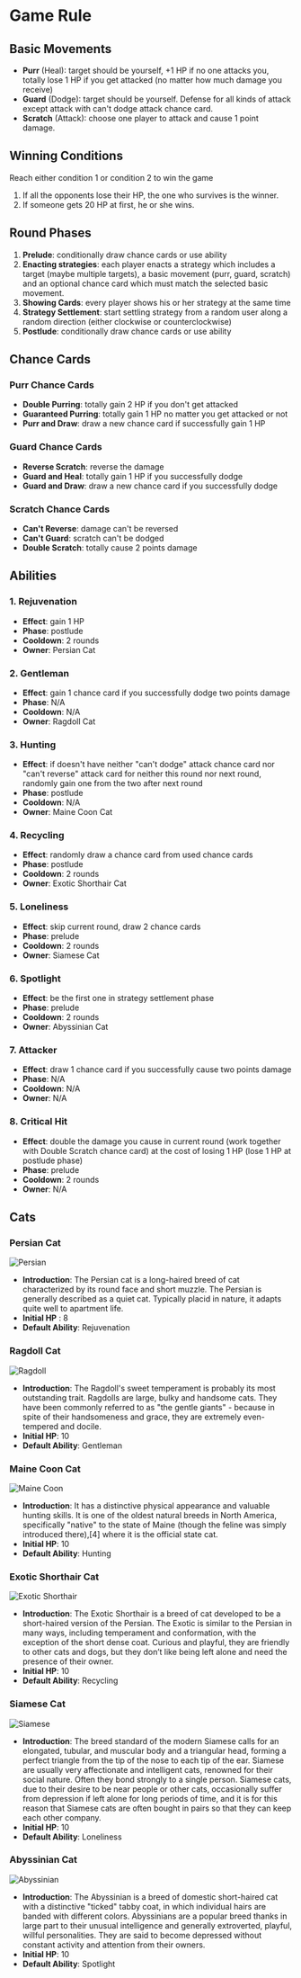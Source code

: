# Game Rule

## Basic Movements

* __Purr__ (Heal): target should be yourself, +1 HP if no one attacks you, totally lose 1 HP if you get attacked (no matter how much damage you receive)
* __Guard__ (Dodge): target should be yourself. Defense for all kinds of attack except attack with can't dodge attack chance card.
* __Scratch__ (Attack): choose one player to attack and cause 1 point damage.

## Winning Conditions

Reach either condition 1 or condition 2 to win the game

1. If all the opponents lose their HP, the one who survives is the winner.
2. If someone gets 20 HP at first, he or she wins.

## Round Phases

1. __Prelude__: conditionally draw chance cards or use ability
2. __Enacting strategies__: each player enacts a strategy which includes a target (maybe multiple targets), a basic movement (purr, guard, scratch) and an optional chance card which must match the selected basic movement.
3. __Showing Cards__: every player shows his or her strategy at the same time
4. __Strategy Settlement__: start settling strategy from a random user along a random direction (either clockwise or counterclockwise)
5. __Postlude__: conditionally draw chance cards or use ability

## Chance Cards

### Purr Chance Cards

* __Double Purring__: totally gain 2 HP if you don't get attacked
* __Guaranteed Purring__: totally gain 1 HP no matter you get attacked or not
* __Purr and Draw__: draw a new chance card if successfully gain 1 HP

### Guard Chance Cards

* __Reverse Scratch__: reverse the damage
* __Guard and Heal__: totally gain 1 HP if you successfully dodge
* __Guard and Draw__: draw a new chance card if you successfully dodge

### Scratch Chance Cards

* __Can't Reverse__: damage can't be reversed
* __Can't Guard__: scratch can't be dodged
* __Double Scratch__: totally cause 2 points damage

## Abilities

### 1. Rejuvenation

* __Effect__: gain 1 HP
* __Phase__: postlude
* __Cooldown__: 2 rounds
* __Owner__: Persian Cat

### 2. Gentleman

* __Effect__: gain 1 chance card if you successfully dodge two points damage
* __Phase__: N/A
* __Cooldown__: N/A
* __Owner__: Ragdoll Cat

### 3. Hunting

* __Effect__: if doesn't have neither "can't dodge" attack chance card nor "can't reverse" attack card for neither this round nor next round, randomly gain one from the two after next round
* __Phase__: postlude
* __Cooldown__: N/A
* __Owner__: Maine Coon Cat

### 4. Recycling

* __Effect__: randomly draw a chance card from used chance cards
* __Phase__: postlude
* __Cooldown__: 2 rounds
* __Owner__: Exotic Shorthair Cat

### 5. Loneliness

* __Effect__: skip current round, draw 2 chance cards
* __Phase__: prelude
* __Cooldown__: 2 rounds
* __Owner__: Siamese Cat

### 6. Spotlight

* __Effect__: be the first one in strategy settlement phase
* __Phase__: prelude
* __Cooldown__: 2 rounds
* __Owner__: Abyssinian Cat

### 7. Attacker

* __Effect__: draw 1 chance card if you successfully cause two points damage
* __Phase__: N/A
* __Cooldown__: N/A
* __Owner__: N/A

### 8. Critical Hit

* __Effect__: double the damage you cause in current round (work together with Double Scratch chance card) at the cost of losing 1 HP (lose 1 HP at postlude phase)
* __Phase__: prelude
* __Cooldown__: 2 rounds
* __Owner__: N/A

## Cats

### Persian Cat

![Persian](/img/persian.jpg "Persian")

* __Introduction__: The Persian cat is a long-haired breed of cat characterized by its round face and short muzzle. The Persian is generally described as a quiet cat. Typically placid in nature, it adapts quite well to apartment life.
* __Initial HP__ : 8
* __Default Ability__: Rejuvenation

### Ragdoll Cat

![Ragdoll](/img/ragdoll.jpg "Ragdoll")

* __Introduction__: The Ragdoll's sweet temperament is probably its most outstanding trait. Ragdolls are large, bulky and handsome cats. They have been commonly referred to as "the gentle giants" - because in spite of their handsomeness and grace, they are extremely even-tempered and docile.
* __Initial HP__: 10
* __Default Ability__: Gentleman

### Maine Coon Cat

![Maine Coon](/img/maine_coon.jpg "Maine Coon")

* __Introduction__: It has a distinctive physical appearance and valuable hunting skills. It is one of the oldest natural breeds in North America, specifically "native" to the state of Maine (though the feline was simply introduced there),[4] where it is the official state cat.
* __Initial HP__: 10
* __Default Ability__: Hunting

### Exotic Shorthair Cat

![Exotic Shorthair](/img/exotic_shorthair.jpg "Exotic Shorthair")

* __Introduction__: The Exotic Shorthair is a breed of cat developed to be a short-haired version of the Persian. The Exotic is similar to the Persian in many ways, including temperament and conformation, with the exception of the short dense coat. Curious and playful, they are friendly to other cats and dogs, but they don’t like being left alone and need the presence of their owner.
* __Initial HP__: 10
* __Default Ability__: Recycling

### Siamese Cat

![Siamese](/img/siamese.jpg "Siamese")

* __Introduction__: The breed standard of the modern Siamese calls for an elongated, tubular, and muscular body and a triangular head, forming a perfect triangle from the tip of the nose to each tip of the ear. Siamese are usually very affectionate and intelligent cats, renowned for their social nature. Often they bond strongly to a single person. Siamese cats, due to their desire to be near people or other cats, occasionally suffer from depression if left alone for long periods of time, and it is for this reason that Siamese cats are often bought in pairs so that they can keep each other company.
* __Initial HP__: 10
* __Default Ability__: Loneliness

### Abyssinian Cat

![Abyssinian](/img/asyssinian.jpg "Abyssinian")

* __Introduction__: The Abyssinian is a breed of domestic short-haired cat with a distinctive "ticked" tabby coat, in which individual hairs are banded with different colors. Abyssinians are a popular breed thanks in large part to their unusual intelligence and generally extroverted, playful, willful personalities. They are said to become depressed without constant activity and attention from their owners.
* __Initial HP__: 10
* __Default Ability__: Spotlight

